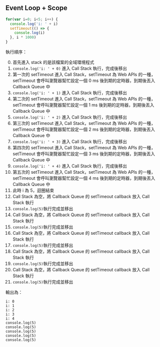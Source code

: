 ## Event Loop + Scope

```js
for(var i=0; i<5; i++) {
  console.log('i: ' + i)
  setTimeout(() => {
    console.log(i)
  }, i * 1000)
}
```
執行順序：

0. 首先進入 stack 的是該檔案的全域環境程式
1. `console.log('i: ' + 0)` 進入 Call Stack 執行，完成後移出
2. 第一次的 setTimeout 進入 Call Stack，setTimeout 為 Web APIs 的一種，setTimeout 會呼叫瀏覽器幫忙設定一個 0 ms 後到期的定時器，到期後丟入 Callback Queue 中
3. `console.log('i: ' + 1)` 進入 Call Stack 執行，完成後移出
4. 第二次的 setTimeout 進入 Call Stack，setTimeout 為 Web APIs 的一種，setTimeout 會呼叫瀏覽器幫忙設定一個 1 ms 後到期的定時器，到期後丟入 Callback Queue 中
5. `console.log('i: ' + 2)` 進入 Call Stack 執行，完成後移出
6. 第三次的 setTimeout 進入 Call Stack，setTimeout 為 Web APIs 的一種，setTimeout 會呼叫瀏覽器幫忙設定一個 2 ms 後到期的定時器，到期後丟入 Callback Queue 中
7. `console.log('i: ' + 3)` 進入 Call Stack 執行，完成後移出
8. 第四次的 setTimeout 進入 Call Stack，setTimeout 為 Web APIs 的一種，setTimeout 會呼叫瀏覽器幫忙設定一個 3 ms 後到期的定時器，到期後丟入 Callback Queue 中
9. `console.log('i: ' + 4)` 進入 Call Stack 執行，完成後移出
10. 第五次的 setTimeout 進入 Call Stack，setTimeout 為 Web APIs 的一種，setTimeout 會呼叫瀏覽器幫忙設定一個 4 ms 後到期的定時器，到期後丟入 Callback Queue 中
11. 此時 i 為 5，迴圈結束
12. Call Stack 為空，將 Callback Queue 的 setTimeout callback 放入 Call Stack 執行
13. `console.log(5)`執行完成並移出 
14. Call Stack 為空，將 Callback Queue 的 setTimeout callback 放入 Call Stack 執行
15. `console.log(5)`執行完成並移出 
16. Call Stack 為空，將 Callback Queue 的 setTimeout callback 放入 Call Stack 執行
17. `console.log(5)`執行完成並移出 
18. Call Stack 為空，將 Callback Queue 的 setTimeout callback 放入 Call Stack 執行
19. `console.log(5)`執行完成並移出
20. Call Stack 為空，將 Callback Queue 的 setTimeout callback 放入 Call Stack 執行
21. `console.log(5)`執行完成並移出 

輸出為：
```
i: 0
i: 1
i: 2
i: 3
i: 4
console.log(5)
console.log(5)
console.log(5)
console.log(5)
console.log(5)
```